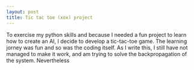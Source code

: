 ```yaml
---
layout: post
title: Tic tac toe (xox) project 
---
```

To exercise my python skills and because I needed a fun project to learn how to
create an AI, I decide to develop a tic-tac-toe game. The learning jorney was
fun and so was the coding itself. As I write this, I still have not managed to
make it work, and am trying to solve the backpropagation of the system. 
Nevertheless
